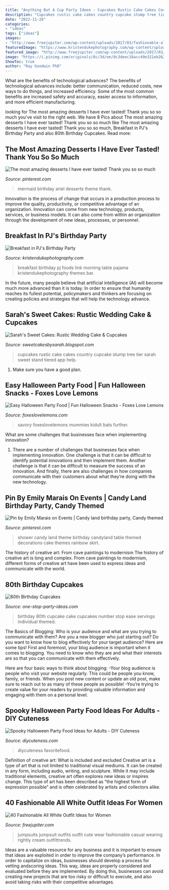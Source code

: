 ```yaml
---
title: "Anything But A Cup Party Ideen - Cupcakes Rustic Cake Cakes Country Cupcake Stump Tree Tier Sarah Sweet Stand Tiered App Help"
description: "Cupcakes rustic cake cakes country cupcake stump tree tier sarah sweet stand tiered app help"
date: "2022-11-28"
categories:
- "ideas"
tags: ["ideas"]
images:
- "http://www.freejupiter.com/wp-content/uploads/2017/03/fashionable-all-white-outfit-ideas-for-women-2b.jpg"
featuredImage: "https://www.kristendukephotography.com/wp-content/uploads/2013/06/breakfast-party.jpg"
featured_image: "http://www.freejupiter.com/wp-content/uploads/2017/03/fashionable-all-white-outfit-ideas-for-women-2b.jpg"
image: "https://i.pinimg.com/originals/8c/3d/ee/8c3deec16acc49e321eb262fb7c868fe.jpg"
ShowToc: true
author: "Ray Goodwin PhD"
---
```



What are the benefits of technological advances?
The benefits of technological advances include: better communication, reduced costs, new ways to do things, and increased efficiency. Some of the most common benefits are increased safety and accuracy, easier access to information, and more efficient manufacturing.

	

		
looking for The most amazing desserts I have ever tasted! Thank you so so much you've visit to the right web. We have 8 Pics about The most amazing desserts I have ever tasted! Thank you so so much like The most amazing desserts I have ever tasted! Thank you so so much, Breakfast in PJ&#039;s Birthday Party and also 80th Birthday Cupcakes. Read more:
		
    
## The Most Amazing Desserts I Have Ever Tasted! Thank You So So Much

<img loading=lazy src="https://i.pinimg.com/736x/a3/a3/55/a3a35575b62047eb088a74029f34b8f4.jpg" onerror="this.onerror=null;this.src='https://tse1.mm.bing.net/th?id=OIP.KXHK51DnCJTmEFqQ9HsO0wHaHZ&amp;pid=15.1';" alt="The most amazing desserts I have ever tasted! Thank you so so much">

_Source: pinterest.com_

>mermaid birthday ariel desserts theme thank. 

	

Innovation is the process of change that occurs in a production process to improve the quality, productivity, or competitive advantage of an organization. Innovation can come from new technology, products, services, or business models. It can also come from within an organization through the development of new ideas, processes, or personnel.

    
## Breakfast In PJ&#039;s Birthday Party

<img loading=lazy src="https://www.kristendukephotography.com/wp-content/uploads/2013/06/breakfast-party.jpg" onerror="this.onerror=null;this.src='https://tse2.mm.bing.net/th?id=OIP.TGFqOS1ieinzWGflQHYJzwHaE8&amp;pid=15.1';" alt="Breakfast in PJ&#039;s Birthday Party">

_Source: kristendukephotography.com_

>breakfast birthday pj foods link morning table pajama kristendukephotography themes bar. 

	

In the future, many people believe that artificial intelligence (AI) will become much more advanced than it is today. In order to ensure that humanity reaches its fullest potential, policymakers and thinkers are focusing on creating policies and strategies that will help the technology advance.

    
## Sarah&#039;s Sweet Cakes: Rustic Wedding Cake &amp; Cupcakes

<img loading=lazy src="http://1.bp.blogspot.com/-DAjK4ssbdJE/UJPJ2_oU-wI/AAAAAAAAKAM/tOdQOhY75WY/s1600/rusticcake.jpg" onerror="this.onerror=null;this.src='https://tse3.mm.bing.net/th?id=OIP.47Ykpsxaaw5wjf3Enc_dqAHaNI&amp;pid=15.1';" alt="Sarah&#039;s Sweet Cakes: Rustic Wedding Cake &amp; Cupcakes">

_Source: sweetcakesbysarah.blogspot.com_

>cupcakes rustic cake cakes country cupcake stump tree tier sarah sweet stand tiered app help. 

	

1. Make sure you have a good plan.

    
## Easy Halloween Party Food | Fun Halloween Snacks - Foxes Love Lemons

<img loading=lazy src="https://foxeslovelemons.com/wp-content/uploads/2017/10/Easy-Halloween-Party-Food-720x720.jpg" onerror="this.onerror=null;this.src='https://tse1.mm.bing.net/th?id=OIP.CDX4FI2dsF9xK1mso8FpKwHaHa&amp;pid=15.1';" alt="Easy Halloween Party Food | Fun Halloween Snacks - Foxes Love Lemons">

_Source: foxeslovelemons.com_

>savory foxeslovelemons mummies kidult bats further. 

	

What are some challenges that businesses face when implementing innovation?
1. There are a number of challenges that businesses face when implementing innovation. One challenge is that it can be difficult to identify potential innovations and then implement them. Another challenge is that it can be difficult to measure the success of an innovation. And finally, there are also challenges in how companies communicate with their customers about what they’re doing with the new technology.

    
## Pin By Emily Marais On Events | Candy Land Birthday Party, Candy Themed

<img loading=lazy src="https://i.pinimg.com/originals/8c/3d/ee/8c3deec16acc49e321eb262fb7c868fe.jpg" onerror="this.onerror=null;this.src='https://tse3.mm.bing.net/th?id=OIP._fEDeuReFFWvhKLaFpH-ywHaLE&amp;pid=15.1';" alt="Pin by Emily Marais on Events | Candy land birthday party, Candy themed">

_Source: pinterest.com_

>shower candy land theme birthday candyland table themed decorations cake themes rainbow skirt. 

	

The history of creative art: From cave paintings to modernism
The history of creative art is long and complex. From cave paintings to modernism, different forms of creative art have been used to express ideas and communicate with the world.

    
## 80th Birthday Cupcakes

<img loading=lazy src="http://www.one-stop-party-ideas.com/images/80th-Birthday-Cupcakes-Eighty.jpg" onerror="this.onerror=null;this.src='https://tse3.mm.bing.net/th?id=OIP.2v--d7tvFMaYbMFkdneY7wHaET&amp;pid=15.1';" alt="80th Birthday Cupcakes">

_Source: one-stop-party-ideas.com_

>birthday 80th cupcake cake cupcakes number stop ease servings individual themed. 

	

The Basics of Blogging: Who is your audience and what are you trying to communicate with them?
Are you a new blogger who just starting out? Do you want to know how to blog effectively for your target audience? Here are some tips! 
First and foremost, your blog audience is important when it comes to blogging. You need to know who they are and what their interests are so that you can communicate with them effectively. 

Here are four basic ways to think about blogging:
-Your blog audience is people who visit your website regularly. This could be people you know, family, or friends. When you post new content or update an old post, make sure to reach out to as many of these people as possible! 
-You’re trying to create value for your readers by providing valuable information and engaging with them on a personal level.

    
## Spooky Halloween Party Food Ideas For Adults - DIY Cuteness

<img loading=lazy src="https://diycuteness.com/wp-content/uploads/2018/06/Halloween-Party-Treats.jpg" onerror="this.onerror=null;this.src='https://tse4.mm.bing.net/th?id=OIP.Hddr1Nb4OGp5_iSEHesoQAHaQs&amp;pid=15.1';" alt="Spooky Halloween Party Food Ideas for Adults - DIY Cuteness">

_Source: diycuteness.com_

>diycuteness favoritefood. 

	

Definition of creative art: What is included and excluded
Creative art is a type of art that is not limited to traditional visual mediums. It can be created in any form, including audio, writing, and sculpture. While it may include traditional elements, creative art often explores new ideas or inspires change. This type of art has been described as “the highest form of expression possible” and is often celebrated by artists and collectors alike.

    
## 40 Fashionable All White Outfit Ideas For Women

<img loading=lazy src="http://www.freejupiter.com/wp-content/uploads/2017/03/fashionable-all-white-outfit-ideas-for-women-2b.jpg" onerror="this.onerror=null;this.src='https://tse2.mm.bing.net/th?id=OIP.hbuRPpy25KYtpEN3qqcdZwHaLC&amp;pid=15.1';" alt="40 Fashionable All White Outfit Ideas for Women">

_Source: freejupiter.com_

>jumpsuits jumpsuit outfits outfit cute wear fashionable casual wearing rightly cream outfittrends. 

	

Ideas are a valuable resource for any business and it is important to ensure that ideas are exploited in order to improve the company’s performance. In order to capitalize on ideas, businesses should develop a process for vetting andscoring ideas. This way, ideas are properly considered and evaluated before they are implemented. By doing this, businesses can avoid creating new projects that are too risky or difficult to execute, and also avoid taking risks with their competitive advantages.

